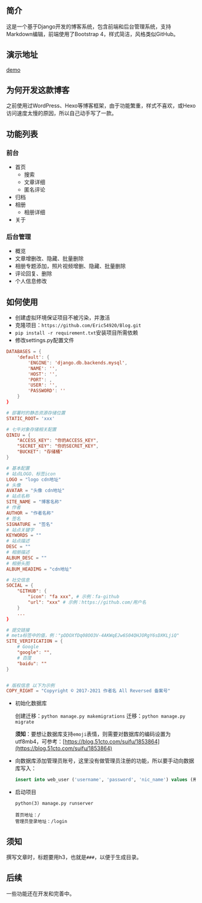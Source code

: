 ## 简介
这是一个基于Django开发的博客系统，包含前端和后台管理系统，支持Markdown编辑，前端使用了Bootstrap 4，样式简洁，风格类似GitHub。

## 演示地址
[demo](http://182.92.99.3)

## 为何开发这款博客
之前使用过WordPress、Hexo等博客框架，由于功能繁重，样式不喜欢，或Hexo访问速度太慢的原因，所以自己动手写了一款。

## 功能列表
### 前台
- 首页
    - 搜索
    - 文章详细
    - 匿名评论
- 归档
- 相册
    - 相册详细
- 关于
### 后台管理
- 概览
- 文章增删改、隐藏、批量删除
- 相册专题添加，照片视频增删、隐藏、批量删除
- 评论回复、删除
- 个人信息修改

## 如何使用

- 创建虚拟环境保证项目不被污染，并激活
- 克隆项目：`https://github.com/Eric54920/Blog.git`
- `pip install -r requirement.txt`安装项目所需依赖
- 修改settings.py配置文件
```conf
DATABASES = {
    'default': {
        'ENGINE': 'django.db.backends.mysql',
        'NAME': '',
        'HOST': '',
        'PORT': ,
        'USER': '',
        'PASSWORD': ''
    }
}

# 部署时的静态资源存储位置
STATIC_ROOT= 'xxx'

# 七牛对象存储相关配置
QINIU = {
    "ACCESS_KEY": "你的ACCESS_KEY",
    "SECRET_KEY": "你的SECRET_KEY",
    "BUCKET": "存储桶"
}

# 基本配置
# 站点LOGO、标签icon
LOGO = "logo cdn地址"
# 头像
AVATAR = "头像 cdn地址"
# 站点名称
SITE_NAME = "博客名称"
# 作者
AUTHOR = "作者名称"
# 签名
SIGNATURE = "签名"
# 站点关键字
KEYWORDS = ""
# 站点描述
DESC = ""
# 相册描述
ALBUM_DESC = ""
# 相册头图
ALBUM_HEADIMG = "cdn地址"

# 社交信息
SOCIAL = {
    "GITHUB": {
        "icon": "fa xxx", # 示例：fa-github
        "url": "xxx" # 示例：https://github.com/用户名
    }
    ...
}

# 提交链接
# meta标签中的值，例："pDDOXfDq08OO3V-4AKWqEJw6S04QHJORgY6sDXKLjiQ"
SITE_VERIFICATION = {
    # Google
    "google": "",
    # 百度
    "baidu": ""
}


# 版权信息 以下为示例
COPY_RIGHT = "Copyright © 2017-2021 作者名 All Reversed 备案号"
```
- 初始化数据库

    创建迁移：`python manage.py makemigrations`
    迁移：`python manage.py migrate`

    **须知**：要想让数据库支持`emoji`表情，则需要对数据库的编码设置为utf8mb4，可参考：[https://blog.51cto.com/suifu/1853864](https://blog.51cto.com/suifu/1853864)

- 向数据库添加管理员账号，这里没有做管理员注册的功能，所以要手动向数据库写入：
    ```sql
    insert into web_user ('username', 'password', 'nic_name') values (用户名, 密码(md5值), 昵称);
    ```
- 启动项目
    
    `python(3) manage.py runserver`
    ```
    首页地址：/
    管理员登录地址：/login
    ```

## 须知
撰写文章时，标题要用h3，也就是`###`，以便于生成目录。

## 后续
一些功能还在开发和完善中。